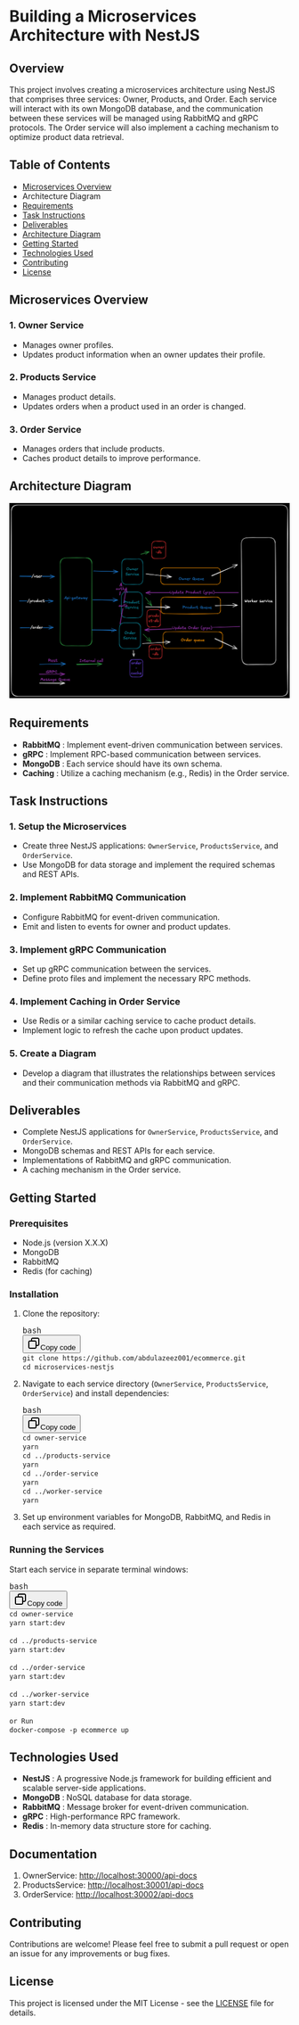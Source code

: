 # Building a Microservices Architecture with NestJS

## Overview

This project involves creating a microservices architecture using NestJS that comprises three services: Owner, Products, and Order. Each service will interact with its own MongoDB database, and the communication between these services will be managed using RabbitMQ and gRPC protocols. The Order service will also implement a caching mechanism to optimize product data retrieval.

## Table of Contents

- [Microservices Overview]()
- Architecture Diagram
- [Requirements]()
- [Task Instructions]()
- [Deliverables]()
- [Architecture Diagram]()
- [Getting Started]()
- [Technologies Used]()
- [Contributing]()
- [License]()

## Microservices Overview

### 1. Owner Service

- Manages owner profiles.
- Updates product information when an owner updates their profile.

### 2. Products Service

- Manages product details.
- Updates orders when a product used in an order is changed.

### 3. Order Service

- Manages orders that include products.
- Caches product details to improve performance.

## Architecture Diagram

![1727966504231](image/README/1727966504231.png)

## Requirements

- **RabbitMQ** : Implement event-driven communication between services.
- **gRPC** : Implement RPC-based communication between services.
- **MongoDB** : Each service should have its own schema.
- **Caching** : Utilize a caching mechanism (e.g., Redis) in the Order service.

## Task Instructions

### 1. Setup the Microservices

- Create three NestJS applications: `OwnerService`, `ProductsService`, and `OrderService`.
- Use MongoDB for data storage and implement the required schemas and REST APIs.

### 2. Implement RabbitMQ Communication

- Configure RabbitMQ for event-driven communication.
- Emit and listen to events for owner and product updates.

### 3. Implement gRPC Communication

- Set up gRPC communication between the services.
- Define proto files and implement the necessary RPC methods.

### 4. Implement Caching in Order Service

- Use Redis or a similar caching service to cache product details.
- Implement logic to refresh the cache upon product updates.

### 5. Create a Diagram

- Develop a diagram that illustrates the relationships between services and their communication methods via RabbitMQ and gRPC.

## Deliverables

- Complete NestJS applications for `OwnerService`, `ProductsService`, and `OrderService`.
- MongoDB schemas and REST APIs for each service.
- Implementations of RabbitMQ and gRPC communication.
- A caching mechanism in the Order service.

## Getting Started

### Prerequisites

- Node.js (version X.X.X)
- MongoDB
- RabbitMQ
- Redis (for caching)

### Installation

1. Clone the repository:
   <pre class="!overflow-visible"><div class="dark bg-gray-950 contain-inline-size rounded-md border-[0.5px] border-token-border-medium relative"><div class="flex items-center text-token-text-secondary bg-token-main-surface-secondary px-4 py-2 text-xs font-sans justify-between rounded-t-md h-9">bash</div><div class="sticky top-9 md:top-[5.75rem]"><div class="absolute bottom-0 right-2 flex h-9 items-center"><div class="flex items-center rounded bg-token-main-surface-secondary px-2 font-sans text-xs text-token-text-secondary"><span class="" data-state="closed"><button class="flex gap-1 items-center py-1"><svg width="24" height="24" viewBox="0 0 24 24" fill="none" xmlns="http://www.w3.org/2000/svg" class="icon-sm"><path fill-rule="evenodd" clip-rule="evenodd" d="M7 5C7 3.34315 8.34315 2 10 2H19C20.6569 2 22 3.34315 22 5V14C22 15.6569 20.6569 17 19 17H17V19C17 20.6569 15.6569 22 14 22H5C3.34315 22 2 20.6569 2 19V10C2 8.34315 3.34315 7 5 7H7V5ZM9 7H14C15.6569 7 17 8.34315 17 10V15H19C19.5523 15 20 14.5523 20 14V5C20 4.44772 19.5523 4 19 4H10C9.44772 4 9 4.44772 9 5V7ZM5 9C4.44772 9 4 9.44772 4 10V19C4 19.5523 4.44772 20 5 20H14C14.5523 20 15 19.5523 15 19V10C15 9.44772 14.5523 9 14 9H5Z" fill="currentColor"></path></svg>Copy code</button></span></div></div></div><div class="overflow-y-auto p-4" dir="ltr"><code class="!whitespace-pre hljs language-bash">git clone https://github.com/abdulazeez001/ecommerce.git
   cd microservices-nestjs
   </code></div></div></pre>
2. Navigate to each service directory (`OwnerService`, `ProductsService`, `OrderService`) and install dependencies:
   <pre class="!overflow-visible"><div class="dark bg-gray-950 contain-inline-size rounded-md border-[0.5px] border-token-border-medium relative"><div class="flex items-center text-token-text-secondary bg-token-main-surface-secondary px-4 py-2 text-xs font-sans justify-between rounded-t-md h-9">bash</div><div class="sticky top-9 md:top-[5.75rem]"><div class="absolute bottom-0 right-2 flex h-9 items-center"><div class="flex items-center rounded bg-token-main-surface-secondary px-2 font-sans text-xs text-token-text-secondary"><span class="" data-state="closed"><button class="flex gap-1 items-center py-1"><svg width="24" height="24" viewBox="0 0 24 24" fill="none" xmlns="http://www.w3.org/2000/svg" class="icon-sm"><path fill-rule="evenodd" clip-rule="evenodd" d="M7 5C7 3.34315 8.34315 2 10 2H19C20.6569 2 22 3.34315 22 5V14C22 15.6569 20.6569 17 19 17H17V19C17 20.6569 15.6569 22 14 22H5C3.34315 22 2 20.6569 2 19V10C2 8.34315 3.34315 7 5 7H7V5ZM9 7H14C15.6569 7 17 8.34315 17 10V15H19C19.5523 15 20 14.5523 20 14V5C20 4.44772 19.5523 4 19 4H10C9.44772 4 9 4.44772 9 5V7ZM5 9C4.44772 9 4 9.44772 4 10V19C4 19.5523 4.44772 20 5 20H14C14.5523 20 15 19.5523 15 19V10C15 9.44772 14.5523 9 14 9H5Z" fill="currentColor"></path></svg>Copy code</button></span></div></div></div><div class="overflow-y-auto p-4" dir="ltr"><code class="!whitespace-pre hljs language-bash">cd owner-service
   yarn
   cd ../products-service
   yarn
   cd ../order-service
   yarn
   cd ../worker-service
   yarn
   </code></div></div></pre>
3. Set up environment variables for MongoDB, RabbitMQ, and Redis in each service as required.

### Running the Services

Start each service in separate terminal windows:

<pre class="!overflow-visible"><div class="dark bg-gray-950 contain-inline-size rounded-md border-[0.5px] border-token-border-medium relative"><div class="flex items-center text-token-text-secondary bg-token-main-surface-secondary px-4 py-2 text-xs font-sans justify-between rounded-t-md h-9">bash</div><div class="sticky top-9 md:top-[5.75rem]"><div class="absolute bottom-0 right-2 flex h-9 items-center"><div class="flex items-center rounded bg-token-main-surface-secondary px-2 font-sans text-xs text-token-text-secondary"><span class="" data-state="closed"><button class="flex gap-1 items-center py-1"><svg width="24" height="24" viewBox="0 0 24 24" fill="none" xmlns="http://www.w3.org/2000/svg" class="icon-sm"><path fill-rule="evenodd" clip-rule="evenodd" d="M7 5C7 3.34315 8.34315 2 10 2H19C20.6569 2 22 3.34315 22 5V14C22 15.6569 20.6569 17 19 17H17V19C17 20.6569 15.6569 22 14 22H5C3.34315 22 2 20.6569 2 19V10C2 8.34315 3.34315 7 5 7H7V5ZM9 7H14C15.6569 7 17 8.34315 17 10V15H19C19.5523 15 20 14.5523 20 14V5C20 4.44772 19.5523 4 19 4H10C9.44772 4 9 4.44772 9 5V7ZM5 9C4.44772 9 4 9.44772 4 10V19C4 19.5523 4.44772 20 5 20H14C14.5523 20 15 19.5523 15 19V10C15 9.44772 14.5523 9 14 9H5Z" fill="currentColor"></path></svg>Copy code</button></span></div></div></div><div class="overflow-y-auto p-4" dir="ltr"><code class="!whitespace-pre hljs language-bash">cd owner-service
yarn start:dev

cd ../products-service
yarn start:dev

cd ../order-service
yarn start:dev

cd ../worker-service
yarn start:dev

or Run 
docker-compose -p ecommerce up
</code></div></div></pre>

## Technologies Used

- **NestJS** : A progressive Node.js framework for building efficient and scalable server-side applications.
- **MongoDB** : NoSQL database for data storage.
- **RabbitMQ** : Message broker for event-driven communication.
- **gRPC** : High-performance RPC framework.
- **Redis** : In-memory data structure store for caching.

## Documentation

1. OwnerService: [http://localhost:30000/api-docs](http://localhost:3000/api-docs)
2. ProductsService: [http://localhost:30001/api-docs](http://localhost:3001/api-docs)
3. OrderService: [http://localhost:30002/api-docs](http://localhost:3002/api-docs)

## Contributing

Contributions are welcome! Please feel free to submit a pull request or open an issue for any improvements or bug fixes.

## License

This project is licensed under the MIT License - see the [LICENSE]() file for details.
